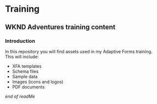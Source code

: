 # Training
## WKND Adventures training content

### Introduction
In this repository you will find assets used in my Adaptive Forms training.  This will include:

- XFA templates
- Schema files
- Sample data
- Images (icons and logos)
- PDF documents

*end of readMe*
